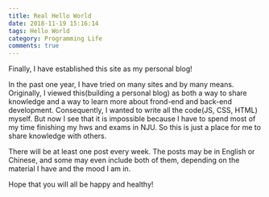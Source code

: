 ```yaml
---
title: Real Hello World
date: 2018-11-19 15:16:14
tags: Hello World
category: Programming Life
comments: true
---
```


Finally, I have established this site as my personal blog!

In the past one year, I have tried on many sites and by many means. Originally, I viewed this(building a personal blog) as both a way to share knowledge and a way to learn more about frond-end and back-end development. Consequently, I wanted to write all the code(JS, CSS, HTML) myself. But now I see that it is impossible because I have to spend most of my time finishing my hws and exams in NJU. So this is just a place for me to share knowledge with others.

There will be at least one post every week. The posts may be in English or Chinese, and some may even include both of them, depending on the material I have and the mood I am in.

Hope that you will all be happy and healthy!
